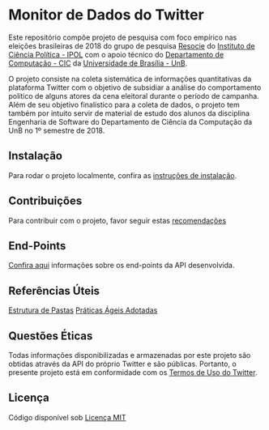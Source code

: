 # Monitor de Dados do Twitter

Este repositório compõe projeto de pesquisa com foco empírico nas eleições brasileiras de 2018 do grupo de pesquisa [Resocie](http://resocie.org) do [Instituto de Ciência Política - IPOL](http://ipol.unb.br/) com o apoio técnico do [Departamento de Computação - CIC](http://www.cic.unb.br/) da [Universidade de Brasília - UnB](http://unb.br).

O projeto consiste na coleta sistemática de informações quantitativas da plataforma Twitter com o objetivo de subsidiar a análise do comportamento político de alguns atores da cena eleitoral durante o período de campanha. Além de seu objetivo finalístico para a coleta de dados, o projeto tem também por intuito servir de material de estudo dos alunos da disciplina Engenharia de Software do Departamento de Ciência da Computação da UnB no 1º semestre de 2018.


## Instalação
Para rodar o projeto localmente, confira as [instruções de instalação](https://github.com/unb-cic-esw/twitter-data-monitor/blob/master/docs/RUNNINGLOCALLY.md).


## Contribuições
Para contribuir com o projeto, favor seguir estas [recomendações](https://github.com/unb-cic-esw/twitter-data-monitor/blob/master/docs/CONTRIBUTING.md)

## End-Points
[Confira aqui](https://github.com/unb-cic-esw/twitter-data-monitor/blob/master/docs/ENDPOINTS.md) informações sobre os end-points da API desenvolvida.


## Referências Úteis
[Estrutura de Pastas](https://github.com/unb-cic-esw/twitter-data-monitor/blob/master/docs/folder_structure.md)
[Práticas Ágeis Adotadas](https://github.com/unb-cic-esw/twitter-data-monitor/blob/master/docs/agile_development_pratices.md)

## Questões Éticas
Todas informações disponibilizadas e armazenadas por este projeto são obtidas através da API do próprio Twitter e são públicas. Portanto, o presente projeto está em conformidade com os [Termos de Uso do Twitter](https://developer.twitter.com/en/developer-terms/agreement-and-policy.html).

## Licença
Código disponível sob [Licença MIT](LICENSE)
